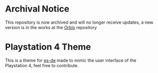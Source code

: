 # Archival Notice
This repository is now archived and will no longer receive updates, a new version is in the works at the [Orbis](https://github.com/CallyHam/orbis-es-de) repository
# Playstation 4 Theme
This is a theme for [es-de](https://es-de.org/) made to mimic the user interface of the Playstation 4, feel free to contribute.
